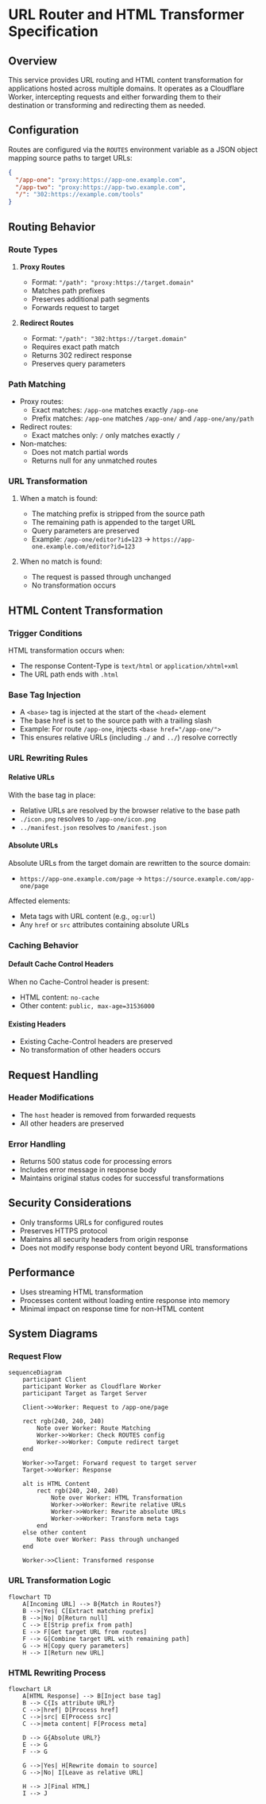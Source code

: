 # URL Router and HTML Transformer Specification

## Overview
This service provides URL routing and HTML content transformation for applications hosted across multiple domains. It operates as a Cloudflare Worker, intercepting requests and either forwarding them to their destination or transforming and redirecting them as needed.

## Configuration
Routes are configured via the `ROUTES` environment variable as a JSON object mapping source paths to target URLs:

```json
{
  "/app-one": "proxy:https://app-one.example.com",
  "/app-two": "proxy:https://app-two.example.com",
  "/": "302:https://example.com/tools"
}
```

## Routing Behavior

### Route Types

1. **Proxy Routes**
   - Format: `"/path": "proxy:https://target.domain"`
   - Matches path prefixes
   - Preserves additional path segments
   - Forwards request to target

2. **Redirect Routes**
   - Format: `"/path": "302:https://target.domain"`
   - Requires exact path match
   - Returns 302 redirect response
   - Preserves query parameters

### Path Matching
- Proxy routes:
  - Exact matches: `/app-one` matches exactly `/app-one`
  - Prefix matches: `/app-one` matches `/app-one/` and `/app-one/any/path`
- Redirect routes:
  - Exact matches only: `/` only matches exactly `/`
- Non-matches:
  - Does not match partial words
  - Returns null for any unmatched routes

### URL Transformation
1. When a match is found:
   - The matching prefix is stripped from the source path
   - The remaining path is appended to the target URL
   - Query parameters are preserved
   - Example: `/app-one/editor?id=123` → `https://app-one.example.com/editor?id=123`

2. When no match is found:
   - The request is passed through unchanged
   - No transformation occurs

## HTML Content Transformation

### Trigger Conditions
HTML transformation occurs when:
- The response Content-Type is `text/html` or `application/xhtml+xml`
- The URL path ends with `.html`

### Base Tag Injection
- A `<base>` tag is injected at the start of the `<head>` element
- The base href is set to the source path with a trailing slash
- Example: For route `/app-one`, injects `<base href="/app-one/">`
- This ensures relative URLs (including `./` and `../`) resolve correctly

### URL Rewriting Rules

#### Relative URLs
With the base tag in place:
- Relative URLs are resolved by the browser relative to the base path
- `./icon.png` resolves to `/app-one/icon.png`
- `../manifest.json` resolves to `/manifest.json`

#### Absolute URLs
Absolute URLs from the target domain are rewritten to the source domain:
- `https://app-one.example.com/page` → `https://source.example.com/app-one/page`

Affected elements:
- Meta tags with URL content (e.g., `og:url`)
- Any `href` or `src` attributes containing absolute URLs

### Caching Behavior

#### Default Cache Control Headers
When no Cache-Control header is present:
- HTML content: `no-cache`
- Other content: `public, max-age=31536000`

#### Existing Headers
- Existing Cache-Control headers are preserved
- No transformation of other headers occurs

## Request Handling

### Header Modifications

- The `host` header is removed from forwarded requests
- All other headers are preserved

### Error Handling

- Returns 500 status code for processing errors
- Includes error message in response body
- Maintains original status codes for successful transformations

## Security Considerations

- Only transforms URLs for configured routes
- Preserves HTTPS protocol
- Maintains all security headers from origin response
- Does not modify response body content beyond URL transformations

## Performance

- Uses streaming HTML transformation
- Processes content without loading entire response into memory
- Minimal impact on response time for non-HTML content

## System Diagrams

### Request Flow

```mermaid
sequenceDiagram
    participant Client
    participant Worker as Cloudflare Worker
    participant Target as Target Server

    Client->>Worker: Request to /app-one/page

    rect rgb(240, 240, 240)
        Note over Worker: Route Matching
        Worker->>Worker: Check ROUTES config
        Worker->>Worker: Compute redirect target
    end

    Worker->>Target: Forward request to target server
    Target->>Worker: Response

    alt is HTML Content
        rect rgb(240, 240, 240)
            Note over Worker: HTML Transformation
            Worker->>Worker: Rewrite relative URLs
            Worker->>Worker: Rewrite absolute URLs
            Worker->>Worker: Transform meta tags
        end
    else other content
        Note over Worker: Pass through unchanged
    end

    Worker->>Client: Transformed response
```

### URL Transformation Logic

```mermaid
flowchart TD
    A[Incoming URL] --> B{Match in Routes?}
    B -->|Yes| C[Extract matching prefix]
    B -->|No| D[Return null]
    C --> E[Strip prefix from path]
    E --> F[Get target URL from routes]
    F --> G[Combine target URL with remaining path]
    G --> H[Copy query parameters]
    H --> I[Return new URL]
```

### HTML Rewriting Process

```mermaid
flowchart LR
    A[HTML Response] --> B[Inject base tag]
    B --> C{Is attribute URL?}
    C -->|href| D[Process href]
    C -->|src| E[Process src]
    C -->|meta content| F[Process meta]

    D --> G{Absolute URL?}
    E --> G
    F --> G

    G -->|Yes| H[Rewrite domain to source]
    G -->|No| I[Leave as relative URL]

    H --> J[Final HTML]
    I --> J
```
